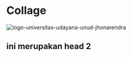 # Collage

![logo-universitas-udayana-unud-jhonarendra](https://user-images.githubusercontent.com/108977710/232302054-54b1a614-e06b-4f25-83fc-d2c180eaf9fa.png)


## ini merupakan head 2
